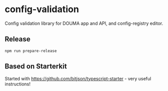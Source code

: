 # config-validation

Config validation library for DOUMA app and API, and config-registry editor.


## Release
`npm run prepare-release`

## Based on Starterkit
Started with https://github.com/bitjson/typescript-starter - very useful instructions!